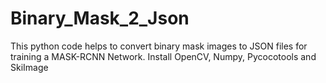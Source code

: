 # Binary_Mask_2_Json
This python code helps to convert binary mask images to JSON files for training a MASK-RCNN Network.
Install OpenCV, Numpy, Pycocotools and SkiImage
